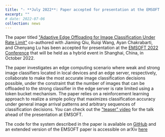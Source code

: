 ```yaml
---
title: "- **July 2022**: Paper accepted for presentation at the EMSOFT Conference"
excerpt: ""
# date: 2022-07-06
collection: news
---
```


The paper titled ["Adaptive Edge Offloading for Image Classification Under Rate Limit"](https://doi.org/10.1109/TCAD.2022.3197533) 
co-authored with Jiaming Qiu, Ruiqi Wang, Ayan Chakrabarti, and Chenyang Lu has been 
accepted for presentation at the [EMSOFT 2022 Conference](https://esweek.org/emsoft/) 
that will be held as a hybrid event in Shanghai, China, in October 2022.   

The paper investigates an edge computing scenario where weak and strong image classifiers located in local devices and an edge server, 
respectively, collaborate to make the most accurate image classification decisions possible, under the constraint that the number
of images that can be offloaded to the strong classifier in the edge server is rate limited using a token bucket 
mechanism.  The paper relies on a reinforcement learning approach to realize a simple policy that maximizes
classification accuracy under general image arrival patterns and arbitrary sequences of classification decisions.  You can check out the ["teaser" video](https://drive.google.com/file/d/1BtNg3--MwHFJstqhC--0vDYRjs8UVaFU/view?usp=sharing) for the talk ahead of the presentation at EMSOFT. 

The code for the system described in the paper is available on [GitHub](https://github.com/qiujiaming315/edgeml-dqn) and an extended version of the EMSOFT paper is accessible on arXiv [here](https://arxiv.org/abs/2208.00485) 
